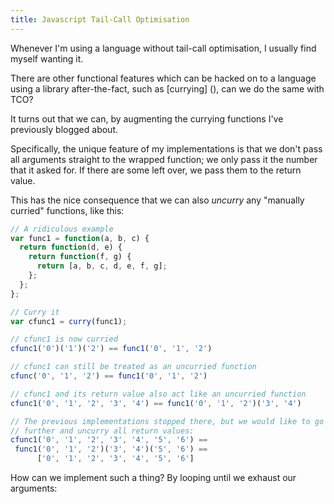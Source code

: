 ```yaml
---
title: Javascript Tail-Call Optimisation
---
```

Whenever I'm using a language without tail-call optimisation, I usually find myself wanting it.

There are other functional features which can be hacked on to a language using a library after-the-fact, such as [currying] (), can we do the same with TCO?

It turns out that we can, by augmenting the currying functions I've previously blogged about.

Specifically, the unique feature of my implementations is that we don't pass all arguments straight to the wrapped function; we only pass it the number that it asked for. If there are some left over, we pass them to the return value.

This has the nice consequence that we can also *uncurry* any "manually curried" functions, like this:

```javascript
// A ridiculous example
var func1 = function(a, b, c) {
  return function(d, e) {
    return function(f, g) {
      return [a, b, c, d, e, f, g];
    };
  };
};

// Curry it
var cfunc1 = curry(func1);

// cfunc1 is now curried
cfunc1('0')('1')('2') == func1('0', '1', '2')

// cfunc1 can still be treated as an uncurried function
cfunc('0', '1', '2') == func1('0', '1', '2')

// cfunc1 and its return value also act like an uncurried function
cfunc1('0', '1', '2', '3', '4') == func1('0', '1', '2')('3', '4')

// The previous implementations stopped there, but we would like to go
// further and uncurry all return values:
cfunc1('0', '1', '2', '3', '4', '5', '6') ==
 func1('0', '1', '2')('3', '4')('5', '6') ==
      ['0', '1', '2', '3', '4', '5', '6']
```

How can we implement such a thing? By looping until we exhaust our arguments:

```javascript

```
